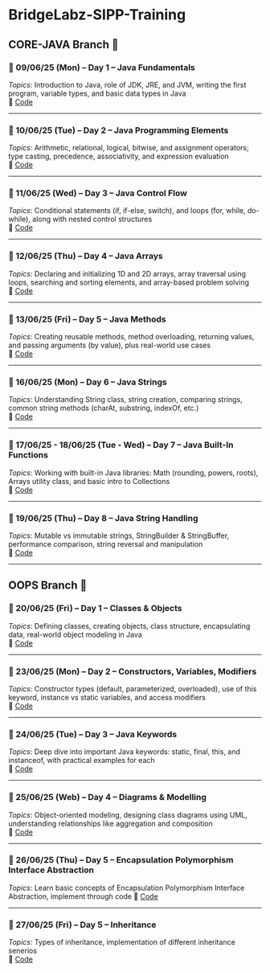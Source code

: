 # BridgeLabz-SIPP-Training
## CORE-JAVA Branch 📂

### 📅 09/06/25 (Mon) – Day 1 – Java Fundamentals  
*Topics*: Introduction to Java, role of JDK, JRE, and JVM, writing the first program, variable types, and basic data types in Java  
🔗 [Code](https://github.com/hemant12797/BridgeLabz-SIPP-Training/tree/core-java/JvaFundamentals)

---

### 📅 10/06/25 (Tue) – Day 2 – Java Programming Elements  
*Topics*: Arithmetic, relational, logical, bitwise, and assignment operators; type casting, precedence, associativity, and expression evaluation  
🔗 [Code](https://github.com/hemant12797/BridgeLabz-SIPP-Training/tree/core-java/ProgrammingElements)

---

### 📅 11/06/25 (Wed) – Day 3 – Java Control Flow  
*Topics*: Conditional statements (if, if-else, switch), and loops (for, while, do-while), along with nested control structures  
🔗 [Code](https://github.com/hemant12797/BridgeLabz-SIPP-Training/tree/core-java/ControlFlow)

---

### 📅 12/06/25 (Thu) – Day 4 – Java Arrays  
*Topics*: Declaring and initializing 1D and 2D arrays, array traversal using loops, searching and sorting elements, and array-based problem solving  
🔗 [Code](https://github.com/hemant12797/BridgeLabz-SIPP-Training/tree/core-java/arrayProgramming)

---

### 📅 13/06/25 (Fri) – Day 5 – Java Methods  
*Topics*: Creating reusable methods, method overloading, returning values, and passing arguments (by value), plus real-world use cases  
🔗 [Code](https://github.com/hemant12797/BridgeLabz-SIPP-Training/tree/core-java/programingMethods)

---

### 📅 16/06/25 (Mon) – Day 6 – Java Strings  
*Topics*: Understanding String class, string creation, comparing strings, common string methods (charAt, substring, indexOf, etc.)  
🔗 [Code](https://github.com/hemant12797/BridgeLabz-SIPP-Training/tree/core-java/StringProblems)

---

### 📅 17/06/25 - 18/06/25 (Tue - Wed) – Day 7 – Java Built-In Functions  
*Topics*: Working with built-in Java libraries: Math (rounding, powers, roots), Arrays utility class, and basic intro to Collections  
🔗 [Code](https://github.com/hemant12797/BridgeLabz-SIPP-Training/tree/core-java/built-in%20functions)

---

### 📅 19/06/25 (Thu) – Day 8 – Java String Handling  
*Topics*: Mutable vs immutable strings, StringBuilder & StringBuffer, performance comparison, string reversal and manipulation  
🔗 [Code](https://github.com/hemant12797/BridgeLabz-SIPP-Training/tree/core-java/StringProblems)

---

## OOPS Branch 🧱

### 📅 20/06/25 (Fri) – Day 1 – Classes & Objects  
*Topics*: Defining classes, creating objects, class structure, encapsulating data, real-world object modeling in Java  
🔗 [Code](https://github.com/hemant12797/BridgeLabz-SIPP-Training/tree/oops/ClassAndObject)

---

### 📅 23/06/25 (Mon) – Day 2 – Constructors, Variables, Modifiers  
*Topics*: Constructor types (default, parameterized, overloaded), use of this keyword, instance vs static variables, and access modifiers  
🔗 [Code](https://github.com/hemant12797/BridgeLabz-SIPP-Training/tree/oops/Constructor)

---

### 📅 24/06/25 (Tue) – Day 3 – Java Keywords  
*Topics*: Deep dive into important Java keywords: static, final, this, and instanceof, with practical examples for each  
🔗 [Code](https://github.com/hemant12797/BridgeLabz-SIPP-Training/tree/oops/KeywordsAndInstance)

---

### 📅 25/06/25 (Web) – Day 4 – Diagrams & Modelling  
*Topics*: Object-oriented modeling, designing class diagrams using UML, understanding relationships like aggregation and composition  
🔗 [Code](https://github.com/hemant12797/BridgeLabz-SIPP-Training/tree/oops/UML)

---

### 📅 26/06/25 (Thu) – Day 5 – Encapsulation Polymorphism Interface Abstraction  
*Topics*: Learn basic concepts of Encapsulation Polymorphism Interface Abstraction, implement through code 
🔗 [Code](https://github.com/hemant12797/BridgeLabz-SIPP-Training/tree/oops/Encapsulation%2C%20Polymorphism%2C%20Interface%20and%20Abstract%20Class)

---

### 📅 27/06/25 (Fri) – Day 5 – Inheritance  
*Topics*: Types of inheritance, implementation of different inheritance senerios   
🔗 [Code](https://github.com/hemant12797/BridgeLabz-SIPP-Training/tree/oops/Inheritance)

